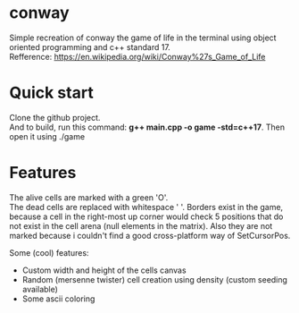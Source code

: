 # conway

Simple recreation of conway the game of life in the terminal using object oriented programming and c++ standard 17.  
Refference: https://en.wikipedia.org/wiki/Conway%27s_Game_of_Life

# Quick start

Clone the github project.  
And to build, run this command: **g++ main.cpp -o game -std=c++17**. Then open it using ./game

# Features

The alive cells are marked with a green 'O'.  
The dead cells are replaced with whitespace ' '.
Borders exist in the game, because a cell in the right-most up corner would check 5 positions that do not exist in the cell arena (null elements in the matrix). Also they are not marked because i couldn't find a good cross-platform way of SetCursorPos.

Some (cool) features:  
- Custom width and height of the cells canvas
- Random (mersenne twister) cell creation using density (custom seeding available)
- Some ascii coloring
